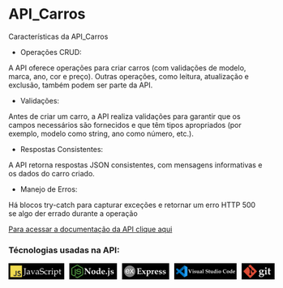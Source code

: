 # API_Carros
 
 Características da API_Carros

- Operações CRUD:

A API oferece operações para criar carros (com validações de  modelo, marca, ano,
cor e preço). Outras operações, como leitura, atualização e exclusão, também
podem ser parte da API.

- Validações:

Antes de criar um carro, a API realiza validações para garantir que os campos
necessários são fornecidos e que têm tipos apropriados (por exemplo, modelo como
string, ano como número, etc.).

- Respostas Consistentes:

A API retorna respostas JSON consistentes, com mensagens informativas e os dados
do carro criado.

- Manejo de Erros:

Há blocos try-catch para capturar exceções e retornar um erro HTTP 500 se algo der errado durante a operação

<a href="https://documenter.getpostman.com/view/34269147/2sA3Bt3puM">
Para acessar a documentação da API clique aqui
</a>

### Técnologias usadas na API:

<div style="display: flex; gap: 10px;">
  <img src="./images/javaScript.jpg" style="width: 110px; height: auto;" alt="JavaScript">
  <img src="./images/nodeJs.jpg" style="width: 110px; height: 32px;" alt="Node.js">
  <img src="./images/express.jpg" style="width: 110px; height: 32px;" alt="Express.js">
  <img src="./images/vsCode.jpg" style="width: 140px; height: 32px;" alt="VS Code">
  <img src="./images/git.jpg" style="width: 75px; height: 32px;" alt="Git">
</div>



